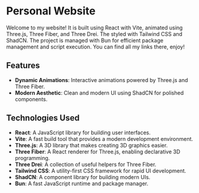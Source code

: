 # Personal Website

Welcome to my website! It is built using React with Vite, animated using Three.js, Three Fiber, and Three Drei. The styled with Tailwind CSS and ShadCN. The project is managed with Bun for efficient package management and script execution. You can find all my links there, enjoy!

## Features

-   **Dynamic Animations**: Interactive animations powered by Three.js and Three Fiber.
-   **Modern Aesthetic**: Clean and modern UI using ShadCN for polished components.

## Technologies Used

-   **React**: A JavaScript library for building user interfaces.
-   **Vite**: A fast build tool that provides a modern development environment.
-   **Three.js**: A 3D library that makes creating 3D graphics easier.
-   **Three Fiber**: A React renderer for Three.js, enabling declarative 3D programming.
-   **Three Drei**: A collection of useful helpers for Three Fiber.
-   **Tailwind CSS**: A utility-first CSS framework for rapid UI development.
-   **ShadCN**: A component library for building modern UIs.
-   **Bun**: A fast JavaScript runtime and package manager.
